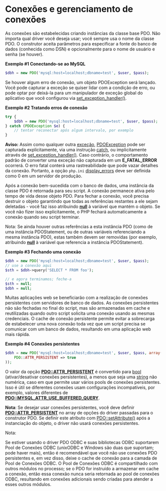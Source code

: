 # Conexões e gerenciamento de conexões

As conexões são estabelecidas criando instâncias da classe base PDO. Não importa qual driver você deseja usar; você sempre usa o nome da classe PDO. O construtor aceita parâmetros para especificar a fonte do banco de dados (conhecida como DSN) e opcionalmente para o nome de usuário e senha (se houver).

**Exemplo #1 Conectando-se ao MySQL**

```php
$dbh = new PDO('mysql:host=localhost;dbname=test', $user, $pass);
```

Se houver algum erro de conexão, um objeto PDOException será lançado. Você pode capturar a exceção se quiser lidar com a condição de erro, ou pode optar por deixá-la para um manipulador de exceção global do aplicativo que você configurou via [set_exception_handler()](https://www.php.net/manual/pt_BR/function.set-exception-handler.php).


**Exemplo #2 Tratando erros de conexão**

```php
try {
    $dbh = new PDO('mysql:host=localhost;dbname=test', $user, $pass);
} catch (PDOException $e) {
    // tentar reconectar após algum intervalo, por exemplo
}
```

**Aviso:** Assim como qualquer outra [exceção](https://www.php.net/manual/pt_BR/language.exceptions.php), [PDOException](https://www.php.net/manual/pt_BR/class.pdoexception.php) pode ser capturada explicitamente, via uma instrução [catch](https://www.php.net/manual/pt_BR/language.exceptions.php#language.exceptions.catch), ou implicitamente através de [set_exception_handler()](https://www.php.net/manual/pt_BR/function.set-exception-handler.php). Caso contrário, o comportamento padrão de converter uma exceção não capturada em um **E_FATAL_ERROR** ocorrerá. O erro fatal conterá uma rastreabilidade que pode vazar detalhes da conexão. Portanto, a opção `php.ini` [display_errors](https://www.php.net/manual/pt_BR/errorfunc.configuration.php#ini.display-errors) deve ser definida como 0 em um servidor de produção.

Após a conexão bem-sucedida com o banco de dados, uma instância da classe PDO é retornada para seu script. A conexão permanece ativa pelo tempo de vida desse objeto PDO. Para fechar a conexão, você precisa destruir o objeto garantindo que todas as referências restantes a ele sejam deletadas - você faz isso atribuindo [**null**](https://www.php.net/manual/pt_BR/reserved.constants.php#constant.null) à variável que mantém o objeto. Se você não fizer isso explicitamente, o PHP fechará automaticamente a conexão quando seu script terminar.

Nota: Se ainda houver outras referências a esta instância PDO (como de uma instância PDOStatement, ou de outras variáveis referenciando a mesma instância PDO), estas também devem ser removidas (por exemplo, atribuindo [**null**](https://www.php.net/manual/pt_BR/reserved.constants.php#constant.null) à variável que referencia a instância PDOStatement).

**Exemplo #3 Fechando uma conexão**

```php
$dbh = new PDO('mysql:host=localhost;dbname=test', $user, $pass);
// use a conexão aqui
$sth = $dbh->query('SELECT * FROM foo');

// e agora terminamos; feche-a
$sth = null;
$dbh = null;
```

Muitas aplicações web se beneficiarão com a realização de conexões persistentes com servidores de banco de dados. As conexões persistentes não são fechadas no final do script, mas são armazenadas em cache e reutilizadas quando outro script solicita uma conexão usando as mesmas credenciais. O cache de conexão persistente permite evitar a sobrecarga de estabelecer uma nova conexão toda vez que um script precisa se comunicar com um banco de dados, resultando em uma aplicação web mais rápida.

**Exemplo #4 Conexões persistentes**

```php
$dbh = new PDO('mysql:host=localhost;dbname=test', $user, $pass, array(
    PDO::ATTR_PERSISTENT => true
));
```

O valor da opção [**PDO::ATTR_PERSISTENT**](https://www.php.net/manual/pt_BR/pdo.constants.php#pdo.constants.attr-persistent) é convertido para [bool](https://www.php.net/manual/pt_BR/language.types.boolean.php) (ativar/desativar conexões persistentes), a menos que seja uma [string](https://www.php.net/manual/pt_BR/language.types.string.php) não numérica, caso em que permite usar vários pools de conexões persistentes. Isso é útil se diferentes conexões usam configurações incompatíveis, por exemplo, valores diferentes de [**PDO::MYSQL_ATTR_USE_BUFFERED_QUERY**](https://www.php.net/manual/pt_BR/ref.pdo-mysql.php#pdo.constants.mysql-attr-use-buffered-query).

**Nota**: Se desejar usar conexões persistentes, você deve definir [**PDO::ATTR_PERSISTENT**](https://www.php.net/manual/pt_BR/pdo.constants.php#pdo.constants.attr-persistent) no array de opções do driver passadas para o construtor PDO. Se definir este atributo com [PDO::setAttribute()](https://www.php.net/manual/pt_BR/pdo.setattribute.php) após a instanciação do objeto, o driver não usará conexões persistentes.

Nota:

Se estiver usando o driver PDO ODBC e suas bibliotecas ODBC suportarem Pool de Conexões ODBC (unixODBC e Windows são duas que suportam; pode haver mais), então é recomendável que você não use conexões PDO persistentes e, em vez disso, deixe o cache de conexão para a camada de Pool de Conexões ODBC. O Pool de Conexões ODBC é compartilhado com outros módulos no processo; se o PDO for instruído a armazenar em cache a conexão, então essa conexão nunca seria retornada ao pool de conexões ODBC, resultando em conexões adicionais sendo criadas para atender a esses outros módulos.